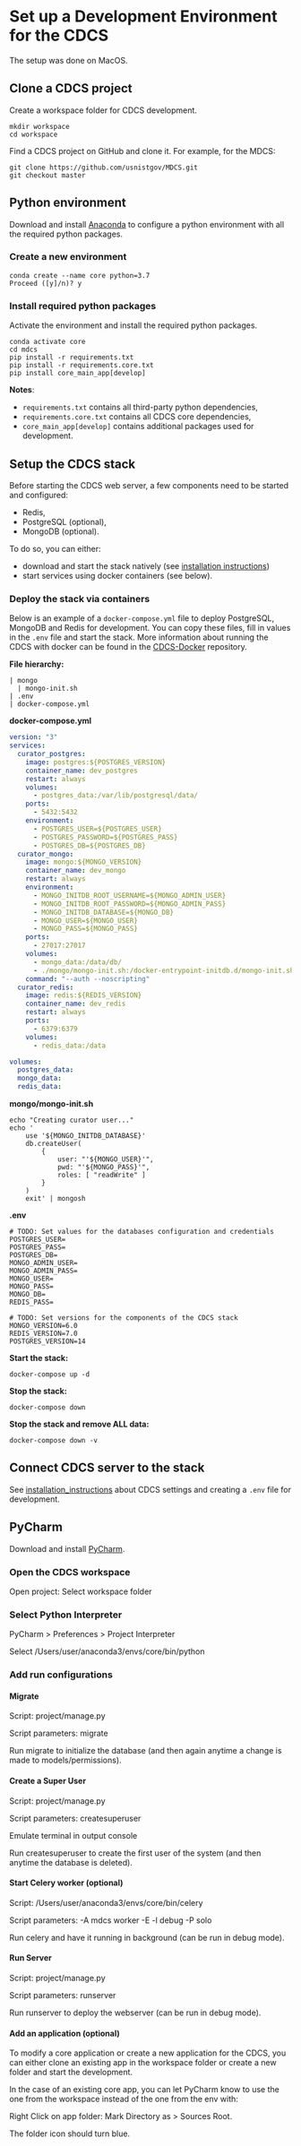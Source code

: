 # Set up a Development Environment for the CDCS

The setup was done on MacOS. 

## Clone a CDCS project

Create a workspace folder for CDCS development. 

```shell
mkdir workspace 
cd workspace
```

Find a CDCS project on GitHub and clone it. For example, for the MDCS:

```shell
git clone https://github.com/usnistgov/MDCS.git
git checkout master
```

## Python environment

Download and install [Anaconda](https://www.anaconda.com/download/) to configure 
a python environment with all the required python packages. 

### Create a new environment

```shell
conda create --name core python=3.7
Proceed ([y]/n)? y
```

### Install required python packages

Activate the environment and install the required python packages.

```
conda activate core
cd mdcs
pip install -r requirements.txt
pip install -r requirements.core.txt
pip install core_main_app[develop]
```

**Notes**:
- `requirements.txt` contains all third-party python dependencies,
- `requirements.core.txt` contains all CDCS core dependencies,
- `core_main_app[develop]` contains additional packages used for development.

## Setup the CDCS stack

Before starting the CDCS web server, a few components need to be started and configured:
- Redis,
- PostgreSQL (optional),
- MongoDB (optional).

To do so, you can either:
- download and start the stack natively (see [installation instructions](https://github.com/usnistgov/MDCS/blob/master/docs/mdcs-2.0-install-pypi.md#1-install-supporting-applications-on-your-host-system))
- start services using docker containers (see below).
  
### Deploy the stack via containers

Below is an example of a `docker-compose.yml` file to deploy PostgreSQL, MongoDB and Redis for development.
You can copy these files, fill in values in the `.env` file and start the stack.  More information 
about running the CDCS with docker can be found in the [CDCS-Docker](https://github.com/usnistgov/cdcs-docker)
repository.

**File hierarchy:**
```shell
| mongo
  | mongo-init.sh
| .env
| docker-compose.yml
```

**docker-compose.yml**
```yaml
version: "3"
services:
  curator_postgres:
    image: postgres:${POSTGRES_VERSION}
    container_name: dev_postgres
    restart: always
    volumes:
      - postgres_data:/var/lib/postgresql/data/
    ports:
      - 5432:5432
    environment:
      - POSTGRES_USER=${POSTGRES_USER}
      - POSTGRES_PASSWORD=${POSTGRES_PASS}
      - POSTGRES_DB=${POSTGRES_DB}
  curator_mongo:
    image: mongo:${MONGO_VERSION}
    container_name: dev_mongo
    restart: always
    environment:
      - MONGO_INITDB_ROOT_USERNAME=${MONGO_ADMIN_USER}
      - MONGO_INITDB_ROOT_PASSWORD=${MONGO_ADMIN_PASS}
      - MONGO_INITDB_DATABASE=${MONGO_DB}
      - MONGO_USER=${MONGO_USER}
      - MONGO_PASS=${MONGO_PASS}
    ports:
      - 27017:27017
    volumes:
      - mongo_data:/data/db/
      - ./mongo/mongo-init.sh:/docker-entrypoint-initdb.d/mongo-init.sh:ro
    command: "--auth --noscripting"
  curator_redis:
    image: redis:${REDIS_VERSION}
    container_name: dev_redis
    restart: always
    ports:
      - 6379:6379
    volumes:
      - redis_data:/data

volumes:
  postgres_data:
  mongo_data:
  redis_data:
```

**mongo/mongo-init.sh**
```shell
echo "Creating curator user..."
echo '
    use '${MONGO_INITDB_DATABASE}'
    db.createUser(
        {
            user: "'${MONGO_USER}'",
            pwd: "'${MONGO_PASS}'",
            roles: [ "readWrite" ]
        }
    )
    exit' | mongosh
```

**.env**
```shell
# TODO: Set values for the databases configuration and credentials
POSTGRES_USER=
POSTGRES_PASS=
POSTGRES_DB=
MONGO_ADMIN_USER=
MONGO_ADMIN_PASS=
MONGO_USER=
MONGO_PASS=
MONGO_DB=
REDIS_PASS=

# TODO: Set versions for the components of the CDCS stack
MONGO_VERSION=6.0
REDIS_VERSION=7.0
POSTGRES_VERSION=14
```

**Start the stack:**
```shell
docker-compose up -d
```

**Stop the stack:**
```shell
docker-compose down
```

**Stop the stack and remove ALL data:**
```shell
docker-compose down -v
```

## Connect CDCS server to the stack

See [installation_instructions](https://github.com/usnistgov/MDCS/blob/master/docs/mdcs-2.0-install-pypi.md#edit-and-save-install_pathmdcs-mastermdcssettingspy-file)
about CDCS settings and creating a `.env` file for development.

## PyCharm

Download and install [PyCharm](https://www.jetbrains.com/pycharm/download/).

### Open the CDCS workspace

Open project: Select workspace folder

### Select Python Interpreter

PyCharm > Preferences > Project Interpreter

Select /Users/user/anaconda3/envs/core/bin/python

### Add run configurations

#### Migrate

Script:             project/manage.py

Script parameters:  migrate

Run migrate to initialize the database (and then again anytime a change is made to models/permissions).

#### Create a Super User

Script:             project/manage.py

Script parameters:  createsuperuser

Emulate terminal in output console

Run createsuperuser to create the first user of the system (and then anytime the database is deleted).

#### Start Celery worker (optional)

Script:             /Users/user/anaconda3/envs/core/bin/celery

Script parameters:  -A mdcs worker -E -l debug -P solo

Run celery and have it running in background (can be run in debug mode).


#### Run Server

Script:             project/manage.py

Script parameters:  runserver

Run runserver to deploy the webserver (can be run in debug mode).

#### Add an application (optional)

To modify a core application or create a new application for the CDCS, you can either clone
an existing app in the workspace folder or create a new folder and start the development.

In the case of an existing core app, you can let PyCharm know to use the one from the workspace 
instead of the one from the env with: 

Right Click on app folder: Mark Directory as > Sources Root. 

The folder icon should turn blue.